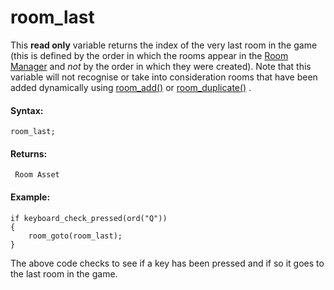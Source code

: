 # room_last

This **read only** variable returns the index of the very last room in
the game (this is defined by the order in which the rooms appear in the
[Room Manager](../../../../Settings/The_Room_Manager) and *not* by
the order in which they were created). Note that this variable will not
recognise or take into consideration rooms that have been added
dynamically using [room_add()](room_add) or
[room_duplicate()](room_duplicate) .

#### Syntax:

``` gml
room_last;
```

#### Returns:

``` gml
 Room Asset
```

#### Example:

``` gml
if keyboard_check_pressed(ord("Q"))
{
    room_goto(room_last);
}
```

The above code checks to see if a key has been pressed and if so it goes
to the last room in the game.
